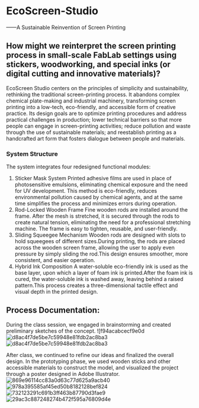 # EcoScreen-Studio
——A Sustainable Reinvention of Screen Printing
## How might we reinterpret the screen printing process in small-scale FabLab settings using stickers, woodworking, and special inks (or digital cutting and innovative materials)?
EcoScreen Studio centers on the principles of simplicity and sustainability, rethinking the traditional screen-printing process.
It abandons complex chemical plate-making and industrial machinery, transforming screen printing into a low-tech, eco-friendly, and accessible form of creative practice.
Its design goals are to optimize printing procedures and address practical challenges in production; lower technical barriers so that more people can engage in screen-printing activities; reduce pollution and waste through the use of sustainable materials; and reestablish printing as a handcrafted art form that fosters dialogue between people and materials.

### System Structure
The system integrates four redesigned functional modules:
1. Sticker Mask System
Printed adhesive films are used in place of photosensitive emulsions, eliminating chemical exposure and the need for UV development. This method is eco-friendly, reduces environmental pollution caused by chemical agents, and at the same time simplifies the process and minimizes errors during operation.
2. Rod-Locked Wooden Frame
Fine wooden rods are installed around the frame. After the mesh is stretched, it is secured through the rods to create natural tension, eliminating the need for a professional stretching machine. The frame is easy to tighten, reusable, and user-friendly.
3. Sliding Squeegee Mechanism
Wooden rods are designed with slots to hold squeegees of different sizes.During printing, the rods are placed across the wooden screen frame, allowing the user to apply even pressure by simply sliding the rod.This design ensures smoother, more consistent, and easier operation.
4. Hybrid Ink Composition
A water-soluble eco-friendly ink is used as the base layer, upon which a layer of foam ink is printed.After the foam ink is cured, the water-soluble ink is washed away, leaving behind a raised pattern.This process creates a three-dimensional tactile effect and visual depth in the printed design.

## Process Documentation:
During the class session, we engaged in brainstorming and created preliminary sketches of the concept.
![f94acabcecf9e0d![d8ac4f7de5be7c59948e81fdb2ac8ba3](https://github.com/user-attachments/assets/239a7f15-810b-4989-b539-df9c97e8ed0d)
![d8ac4f7de5be7c59948e81fdb2ac8ba3](https://github.com/user-attachments/assets/2f1411ea-c270-4284-a1e9-9395a46843e0)

After class, we continued to refine our ideas and finalized the overall design.
In the prototyping phase, we used wooden sticks and other accessible materials to construct the model, and visualized the project through a poster designed in Adobe Illustrator.
![869e96114cc83a0d63c77d625a9acb40](https://github.com/user-attachments/assets/0fdc6529-341d-442e-9768-f930a8c112f0)
![978a395585af45ed50b8182128bef824](https://github.com/user-attachments/assets/4e2290e2-a060-4081-89a1-2f8c930cb56a)
![732123291c691b3ff463b87790d3fae9](https://github.com/user-attachments/assets/1ab34dab-39ad-402e-b87c-8dc12e8607d0)
![29ac3c887248274b472f595a76809d4e](https://github.com/user-attachments/assets/cbffd6c8-95aa-4ed3-926c-1185f02c6ced)
